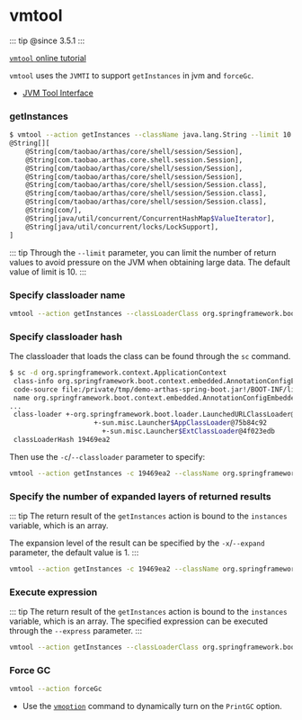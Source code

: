 vmtool
===

::: tip
@since 3.5.1
:::

[`vmtool` online tutorial](https://arthas.aliyun.com/doc/arthas-tutorials.html?language=en&id=command-vmtool)

`vmtool` uses the `JVMTI` to support `getInstances` in jvm and `forceGc`.

* [JVM Tool Interface](https://docs.oracle.com/javase/8/docs/platform/jvmti/jvmti.html)

### getInstances

```bash
$ vmtool --action getInstances --className java.lang.String --limit 10
@String[][
    @String[com/taobao/arthas/core/shell/session/Session],
    @String[com.taobao.arthas.core.shell.session.Session],
    @String[com/taobao/arthas/core/shell/session/Session],
    @String[com/taobao/arthas/core/shell/session/Session],
    @String[com/taobao/arthas/core/shell/session/Session.class],
    @String[com/taobao/arthas/core/shell/session/Session.class],
    @String[com/taobao/arthas/core/shell/session/Session.class],
    @String[com/],
    @String[java/util/concurrent/ConcurrentHashMap$ValueIterator],
    @String[java/util/concurrent/locks/LockSupport],
]
```

::: tip
Through the `--limit` parameter, you can limit the number of return values to avoid pressure on the JVM when obtaining large data. The default value of limit is 10.
:::

### Specify classloader name

```bash
vmtool --action getInstances --classLoaderClass org.springframework.boot.loader.LaunchedURLClassLoader --className org.springframework.context.ApplicationContext
```


### Specify classloader hash

The classloader that loads the class can be found through the `sc` command.

```bash
$ sc -d org.springframework.context.ApplicationContext
 class-info org.springframework.boot.context.embedded.AnnotationConfigEmbeddedWebApplicationContext
 code-source file:/private/tmp/demo-arthas-spring-boot.jar!/BOOT-INF/lib/spring-boot-1.5.13.RELEASE.jar!/
 name org.springframework.boot.context.embedded.AnnotationConfigEmbeddedWebApplicationContext
...
 class-loader +-org.springframework.boot.loader.LaunchedURLClassLoader@19469ea2
                     +-sun.misc.Launcher$AppClassLoader@75b84c92
                       +-sun.misc.Launcher$ExtClassLoader@4f023edb
 classLoaderHash 19469ea2
```

Then use the `-c`/`--classloader` parameter to specify:

```bash
vmtool --action getInstances -c 19469ea2 --className org.springframework.context.ApplicationContext
```

### Specify the number of expanded layers of returned results

::: tip
The return result of the `getInstances` action is bound to the `instances` variable, which is an array.

The expansion level of the result can be specified by the `-x`/`--expand` parameter, the default value is 1.
:::

```bash
vmtool --action getInstances -c 19469ea2 --className org.springframework.context.ApplicationContext -x 2
```

### Execute expression

::: tip
The return result of the `getInstances` action is bound to the `instances` variable, which is an array. The specified expression can be executed through the `--express` parameter.
:::

```bash
vmtool --action getInstances --classLoaderClass org.springframework.boot.loader.LaunchedURLClassLoader --className org.springframework.context.ApplicationContext --express'instances[0].getBeanDefinitionNames()'
```

### Force GC

```bash
vmtool --action forceGc
```

* Use the [`vmoption`](vmoption.md) command to dynamically turn on the `PrintGC` option.